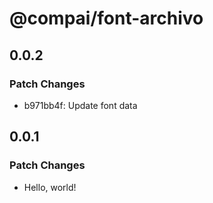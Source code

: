 # @compai/font-archivo

## 0.0.2

### Patch Changes

- b971bb4f: Update font data

## 0.0.1

### Patch Changes

- Hello, world!
